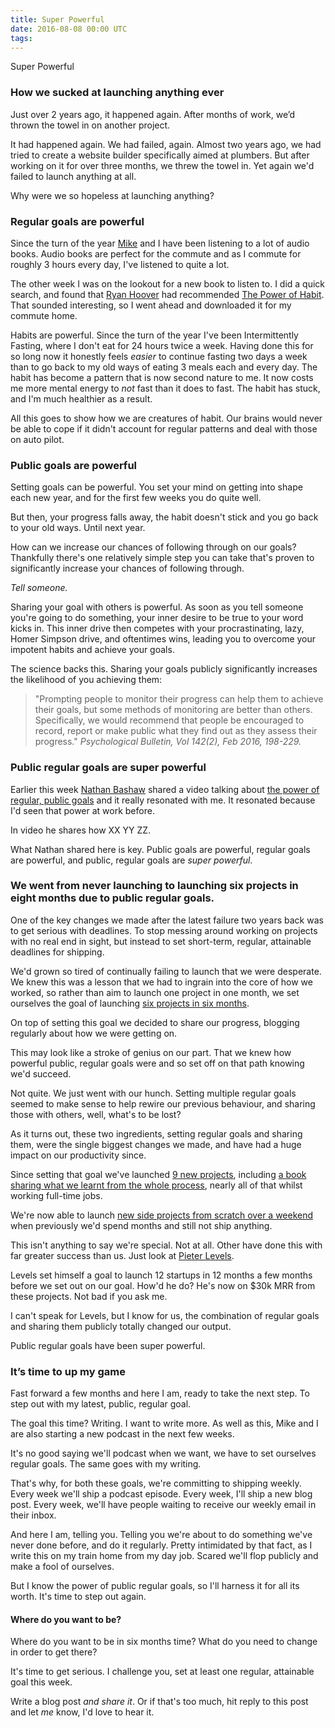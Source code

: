 ```yaml
---
title: Super Powerful
date: 2016-08-08 00:00 UTC
tags:
---
```


Super Powerful

### How we sucked at launching anything ever

Just over 2 years ago, it happened again. After months of work, we’d thrown the towel in on another project.

It had happened again. We had failed, again. Almost two years ago, we had tried to create a website builder specifically aimed at plumbers. But after working on it for over three months, we threw the towel in. Yet again we'd failed to launch anything at all.

Why were we so hopeless at launching anything?

### Regular goals are powerful

Since the turn of the year [Mike](https://twitter.com/mikeaag) and I have been listening to a lot of audio books. Audio books are perfect for the commute and as I commute for roughly 3 hours every day, I've listened to quite a lot.

The other week I was on the lookout for a new book to listen to. I did a quick search, and found that [Ryan Hoover](https://twitter.com/rrhoover) had recommended [The Power of Habit](http://www.audible.co.uk/pd/Health-Personal-Development/The-Power-of-Habit-Audiobook/B007AK4V62). That sounded interesting, so I went ahead and downloaded it for my commute home.

Habits are powerful. Since the turn of the year I've been Intermittently Fasting, where I don't eat for 24 hours twice a week. Having done this for so long now it honestly feels _easier_ to continue fasting two days a week than to go back to my old ways of eating 3 meals each and every day. The habit has become a pattern that is now second nature to me. It now costs me more mental energy to _not_ fast than it does to fast. The habit has stuck, and I'm much healthier as a result.

All this goes to show how we are creatures of habit. Our brains would never be able to cope if it didn't account for regular patterns and deal with those on auto pilot.

### Public goals are powerful

Setting goals can be powerful. You set your mind on getting into shape each new year, and for the first few weeks you do quite well.

But then, your progress falls away, the habit doesn't stick and you go back to your old ways. Until next year.

How can we increase our chances of following through on our goals? Thankfully there's one relatively simple step you can take that's proven to significantly increase your chances of following through.

_Tell someone._

Sharing your goal with others is powerful. As soon as you tell someone you're going to do something, your inner desire to be true to your word kicks in. This inner drive then competes with your procrastinating, lazy, Homer Simpson drive, and oftentimes wins, leading you to overcome your impotent habits and achieve your goals.

The science backs this. Sharing your goals publicly significantly increases the likelihood of you achieving them:

> "Prompting people to monitor their progress can help them to achieve their goals, but some methods of monitoring are better than others. Specifically, we would recommend that people be encouraged to record, report or make public what they find out as they assess their progress."
> <cite>Psychological Bulletin, Vol 142(2), Feb 2016, 198-229.</cite>

### Public regular goals are super powerful

Earlier this week [Nathan Bashaw](https://twitter.com/nbashaw) shared a video talking about [the power of regular, public goals](https://www.youtube.com/watch?v=PS6-B_eFF-Q) and it really resonated with me. It resonated because I'd seen that power at work before.

In video he shares how XX YY ZZ.

What Nathan shared here is key. Public goals are powerful, regular goals are powerful, and public, regular goals are *super powerful*.

### We went from never launching to launching six projects in eight months due to public regular goals.

One of the key changes we made after the latest failure two years back was to get serious with deadlines. To stop messing around working on projects with no real end in sight, but instead to set short-term, regular, attainable deadlines for shipping.

We'd grown so tired of continually failing to launch that we were desperate. We knew this was a lesson that we had to ingrain into the core of how we worked, so rather than aim to launch one project in one month, we set ourselves the goal of launching [six projects in six months](https://blog.wearecontrast.com/introducing-sixbysix-217d608362#.jeqjudq9a).

On top of setting this goal we decided to share our progress, blogging regularly about how we were getting on.

This may look like a stroke of genius on our part. That we knew how powerful public, regular goals were and so set off on that path knowing we'd succeed.

Not quite. We just went with our hunch. Setting multiple regular goals seemed to make sense to help rewire our previous behaviour, and sharing those with others, well, what's to be lost?

As it turns out, these two ingredients, setting regular goals and sharing them, were the single biggest changes we made, and have had a huge impact on our productivity since.

Since setting that goal we've launched [9 new projects](https://wearecontrast.com/), including [a book sharing what we learnt from the whole process](https://learningtolaunch.co/), nearly all of that whilst working full-time jobs.

We're now able to launch [new side projects from scratch over a weekend](https://blog.wearecontrast.com/make-stuff-ff82f78cf5a9#.i7ilu5kan) when previously we'd spend months and still not ship anything.

This isn't anything to say we're special. Not at all. Other have done this with far greater success than us. Just look at [Pieter Levels](https://twitter.com/levelsio).

Levels set himself a goal to launch 12 startups in 12 months a few months before we set out on our goal. How'd he do? He's now on $30k MRR from these projects. Not bad if you ask me.

I can't speak for Levels, but I know for us, the combination of regular goals and sharing them publicly totally changed our output.

Public regular goals have been super powerful.

### It’s time to up my game

Fast forward a few months and here I am, ready to take the next step. To step out with my latest, public, regular goal.

The goal this time? Writing. I want to write more. As well as this, Mike and I are also starting a new podcast in the next few weeks.

It's no good saying we'll podcast when we want, we have to set ourselves regular goals. The same goes with my writing.

That's why, for both these goals, we're committing to shipping weekly. Every week we'll ship a podcast episode. Every week, I'll ship a new blog post. Every week, we'll have people waiting to receive our weekly email in their inbox.

And here I am, telling you. Telling you we're about to do something we've never done before, and do it regularly. Pretty intimidated by that fact, as I write this on my train home from my day job. Scared we'll flop publicly and make a fool of ourselves.

But I know the power of public regular goals, so I'll harness it for all its worth. It's time to step out again.

#### Where do you want to be?

Where do you want to be in six months time? What do you need to change in order to get there?

It's time to get serious. I challenge you, set at least one regular, attainable goal this week.

Write a blog post _and share it_. Or if that's too much, hit reply to this post and let _me_ know, I'd love to hear it.
